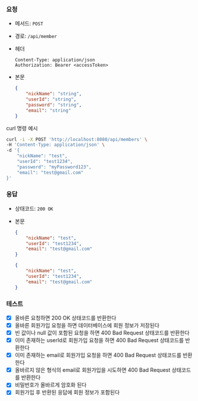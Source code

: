 ### 요청

- 메서드: `POST`
- 경로: `/api/member`
- 헤더

    ```
    Content-Type: application/json
    Authorization: Bearer <accessToken>
    ```

- 본문

    ```json
    {
        "nickName": "string",
        "userId": "string",
        "password": "string",
        "email": "string"
    }
    ```

curl 명령 예시

  ```bash
  curl -i -X POST 'http://localhost:8080/api/members' \
  -H 'Content-Type: application/json' \
  -d '{
      "nickName": "test",
      "userId": "test1234",
      "password": "myPassword123",
      "email": "test@gmail.com"
  }'
  ```

### 응답

- 상태코드: `200 OK`
- 본문

    ```json
    {
        "nickName": "test",
        "userId": "test1234",
        "email": "test@gmail.com"
    }
    ```

    ```json
    {
        "nickName": "test",
        "userId": "test1234",
        "email": "test@gmail.com"
    }
    ```

### 테스트

- [x] 올바른 요청하면 200 OK 상태코드를 반환한다
- [x] 올바른 회원가입 요청을 하면 데이터베이스에 회원 정보가 저장된다
- [x] 빈 값이나 null 값이 포함된 요청을 하면 400 Bad Request 상태코드를 반환한다
- [x] 이미 존재하는 userId로 회원가입 요청을 하면 400 Bad Request 상태코드를 반환한다
- [x] 이미 존재하는 email로 회원가입 요청을 하면 400 Bad Request 상태코드를 반환한다
- [x] 올바르지 않은 형식의 email로 회원가입을 시도하면 400 Bad Request 상태코드를 반환한다
- [x] 비밀번호가 올바르게 암호화 된다
- [x] 회원가입 후 반환된 응답에 회원 정보가 포함된다
